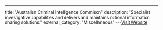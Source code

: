 ---
title: "Australian Criminal Intelligence Commison"
description: "Specialist investigative capabilities and delivers and maintains national information sharing solutions."
external_category: "Miscellaneous"
---[Visit Website](https://www.acic.gov.au/)

